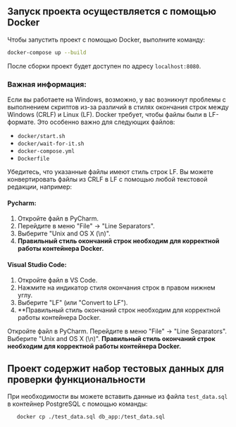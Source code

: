 ## Запуск проекта осуществляется с помощью Docker

Чтобы запустить проект с помощью Docker, выполните команду:

```bash
docker-compose up --build
```

После сборки проект будет доступен по адресу `localhost:8080`.

### Важная информация:

Если вы работаете на Windows, возможно, у вас возникнут проблемы с выполнением скриптов из-за различий в стилях окончания строк между Windows (CRLF) и Linux (LF). Docker требует, чтобы файлы были в LF-формате. Это особенно важно для следующих файлов:

- `docker/start.sh`
- `docker/wait-for-it.sh`
- `docker-compose.yml`
- `Dockerfile`

Убедитесь, что указанные файлы имеют стиль строк LF. Вы можете конвертировать файлы из CRLF в LF с помощью любой текстовой редакции, например:
#### Pycharm:

1. Откройте файл в PyCharm.
2. Перейдите в меню "File" -> "Line Separators".
3. Выберите "Unix and OS X (\n)".
4. **Правильный стиль окончаний строк необходим для корректной работы контейнера Docker.**


#### Visual Studio Code:

1. Откройте файл в VS Code.
2. Нажмите на индикатор стиля окончания строк в правом нижнем углу.
3. Выберите "LF" (или "Convert to LF").
4. **Правильный стиль окончаний строк необходим для корректной работы контейнера Docker.





Откройте файл в PyCharm.
Перейдите в меню "File" -> "Line Separators".
Выберите "Unix and OS X (\n)".
**Правильный стиль окончаний строк необходим для корректной работы контейнера Docker.**

## Проект содержит набор тестовых данных для проверки функциональности

При необходимости вы можете вставить данные из файла `test_data.sql` в контейнер PostgreSQL с помощью команды:

```sh
   docker cp ./test_data.sql db_app:/test_data.sql
